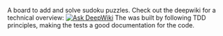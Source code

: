 A board to add and solve sudoku puzzles. Check out the deepwiki for a technical overview: [![Ask DeepWiki](https://deepwiki.com/badge.svg)](https://deepwiki.com/Ram-the-coder/sudoku-board)
The was built by following TDD principles, making the tests a good documentation for the code.
